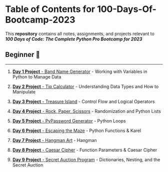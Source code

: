 # Table of Contents for 100-Days-Of-Bootcamp-2023
This **repository** contains all notes, assignments, and projects relevant to ***100 Days of Code: The Complete Python Pro Bootcamp for 2023***

## Beginner 🔰
***
1. [**Day 1 Project** - Band Name Generator](https://github.com/bustammi/100-Days-Of-Bootcamp-2023/blob/main/Day%201%20Project) - Working with Variables in Python to Manage Data
  
2. [**Day 2 Project** - Tip Calculator](https://github.com/bustammi/100-Days-Of-Bootcamp-2023/tree/main/Day%202%20Project) - Understanding Data Types and How to Manipulate
  
3. [**Day 3 Project** - Treasure Island](https://github.com/bustammi/100-Days-Of-Bootcamp-2023/blob/main/Day%203%20Project) - Control Flow and Logical Operators
  
4. [**Day 4 Project** - Rock, Paper, Scissors](https://github.com/bustammi/100-Days-Of-Bootcamp-2023/blob/main/Day%204%20Project) - Randomization and Python Lists
  
5. [**Day 5 Project** - PyPassword Generator](https://github.com/bustammi/100-Days-Of-Bootcamp-2023/blob/main/Day%205%20Project) - Python Loops

6. [**Day 6 Project** - Escaping the Maze](https://github.com/bustammi/100-Days-Of-Bootcamp-2023/blob/main/Day%206%20Project) - Python Functions & Karel
 
7. [**Day 7 Project** - Hangman Art](https://github.com/bustammi/100-Days-Of-Bootcamp-2023/blob/main/Day%207%20Project) - Hangman

8. [**Day 8 Project** - Caesar Cipher](https://github.com/bustammi/100-Days-Of-Bootcamp-2023/blob/main/Day%208%20Project) - Function Parameters & Caesar Cipher

9. [**Day 9 Project** - Secret Auction Program](https://github.com/bustammi/100-Days-Of-Bootcamp-2023/blob/main/Day%209%20Project) - Dictionaries, Nesting, and the Secret Auction
